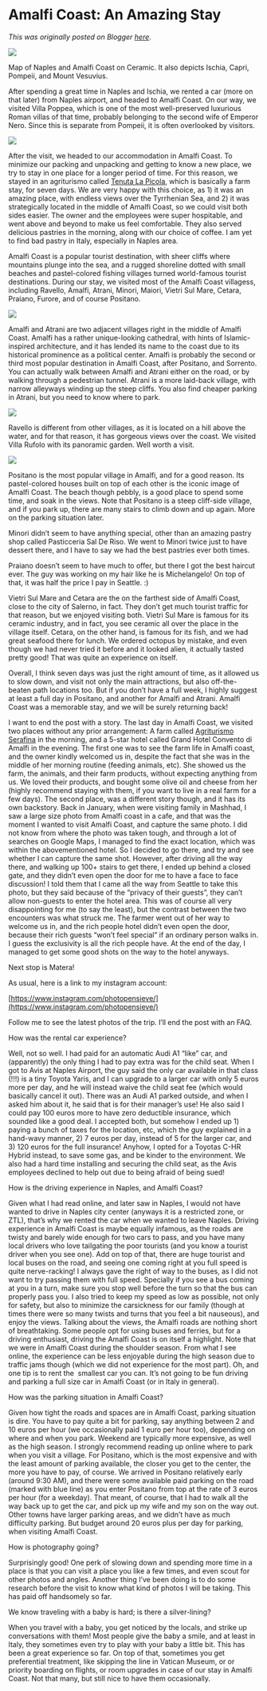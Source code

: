 # Amalfi Coast: An Amazing Stay

*This was originally posted on Blogger [here](https://photopensieve.blogspot.com/2022/05/amalfi-coast-amazing-stay.html)*.

![](https://lh6.googleusercontent.com/EcI7z1ezKvR3jl2blFU28D7rQgv9jwDb23qTM_kIN0xcFyd-iEsRu7ifwBflXp4RH4o)

Map of Naples and Amalfi Coast on Ceramic. It also depicts Ischia, Capri, Pompeii, and Mount Vesuvius.

After spending a great time in Naples and Ischia, we rented a car (more on that later) from Naples airport, and headed to Amalfi Coast. On our way, we visited Villa Poppea, which is one of the most well-preserved luxurious Roman villas of that time, probably belonging to the second wife of Emperor Nero. Since this is separate from Pompeii, it is often overlooked by visitors.

![](https://lh3.googleusercontent.com/KsFLj4kC072uqt42H92jgbkUYE623mx6Fe1Uy3o6DLZXwpuuKQjlf_22JNhTECf-oss)

After the visit, we headed to our accommodation in Amalfi Coast. To minimize our packing and unpacking and getting to know a new place, we try to stay in one place for a longer period of time. For this reason, we stayed in an agriturismo called [Tenuta La Picola](https://tenutalapicola.it), which is basically a farm stay, for seven days. We are very happy with this choice, as 1) it was an amazing place, with endless views over the Tyrrhenian Sea, and 2) it was strategically located in the middle of Amalfi Coast, so we could visit both sides easier. The owner and the employees were super hospitable, and went above and beyond to make us feel comfortable. They also served delicious pastries in the morning, along with our choice of coffee. I am yet to find bad pastry in Italy, especially in Naples area.

Amalfi Coast is a popular tourist destination, with sheer cliffs where mountains plunge into the sea, and a rugged shoreline dotted with small beaches and pastel-colored fishing villages turned world-famous tourist destinations. During our stay, we visited most of the Amalfi Coast villagess, including Ravello, Amalfi, Atrani, Minori, Maiori, Vietri Sul Mare, Cetara, Praiano, Furore, and of course Positano.

![](https://lh3.googleusercontent.com/mfmRNeLwTYeRdhbTR1BvylV_Qet68CJiKcMRcjFiawl8JGmJ1m2mb6Z5d3kOKuBu6D4)

Amalfi and Atrani are two adjacent villages right in the middle of Amalfi Coast. Amalfi has a rather unique-looking cathedral, with hints of Islamic-inspired architecture, and it has lended its name to the coast due to its historical prominence as a political center. Amalfi is probably the second or third most popular destination in Amalfi Coast, after Positano, and Sorrento. You can actually walk between Amalfi and Atrani either on the road, or by walking through a pedestrian tunnel. Atrani is a more laid-back village, with narrow alleyways winding up the steep cliffs. You also find cheaper parking in Atrani, but you need to know where to park.

![](https://lh3.googleusercontent.com/hzxfDqz29iJ423ksflI8lc9eRKbkYTw_3YmUdv5y25Yet0pBdUrGQjUhAdi9XXYpPj8)

Ravello is different from other villages, as it is located on a hill above the water, and for that reason, it has gorgeous views over the coast. We visited Villa Rufolo with its panoramic garden. Well worth a visit.

![](https://lh5.googleusercontent.com/VxWOM9sQm77keEEoSzhh-_93Lq6Qhk_C4QQXmvQG6GTGN00xvVGUOliOug4Xxn93b2Y)

Positano is the most popular village in Amalfi, and for a good reason. Its pastel-colored houses built on top of each other is the iconic image of Amalfi Coast. The beach though pebbly, is a good place to spend some time, and soak in the views. Note that Positano is a steep cliff-side village, and if you park up, there are many stairs to climb down and up again. More on the parking situation later.

Minori didn’t seem to have anything special, other than an amazing pastry shop called Pasticceria Sal De Riso. We went to Minori twice just to have dessert there, and I have to say we had the best pastries ever both times.

Praiano doesn’t seem to have much to offer, but there I got the best haircut ever. The guy was working on my hair like he is Michelangelo! On top of that, it was half the price I pay in Seattle. :)

Vietri Sul Mare and Cetara are the on the farthest side of Amalfi Coast, close to the city of Salerno, in fact. They don’t get much tourist traffic for that reason, but we enjoyed visiting both. Vietri Sul Mare is famous for its ceramic industry, and in fact, you see ceramic all over the place in the village itself. Cetara, on the other hand, is famous for its fish, and we had great seafood there for lunch. We ordered octopus by mistake, and even though we had never tried it before and it looked alien, it actually tasted pretty good! That was quite an experience on itself.

Overall, I think seven days was just the right amount of time, as it allowed us to slow down, and visit not only the main attractions, but also off-the-beaten path locations too. But if you don’t have a full week, I highly suggest at least a full day in Positano, and another for Amalfi and Atrani. Amalfi Coast was a memorable stay, and we will be surely returning back!

I want to end the post with a story. The last day in Amalfi Coast, we visited two places without any prior arrangement: A farm called [Agriturismo Serafina](http://www.agriturismoserafina.it/) in the morning, and a 5-star hotel called Grand Hotel Convento di Amalfi in the evening. The first one was to see the farm life in Amalfi coast, and the owner kindly welcomed us in, despite the fact that she was in the middle of her morning routine (feeding animals, etc). She showed us the farm, the animals, and their farm products, without expecting anything from us. We loved their products, and bought some olive oil and cheese from her (highly recommend staying with them, if you want to live in a real farm for a few days). The second place, was a different story though, and it has its own backstory. Back in January, when were visiting family in Mashhad, I saw a large size photo from Amalfi coast in a cafe, and that was the moment I wanted to visit Amalfi Coast, and capture the same photo. I did not know from where the photo was taken tough, and through a lot of searches on Google Maps, I managed to find the exact location, which was within the abovementioned hotel. So I decided to go there, and try and see whether I can capture the same shot. However, after driving all the way there, and walking up 100+ stairs to get there, I ended up behind a closed gate, and they didn’t even open the door for me to have a face to face discussion! I told them that I came all the way from Seattle to take this photo, but they said because of the “privacy of their guests”, they can’t allow non-guests to enter the hotel area. This was of course all very disappointing for me (to say the least), but the contrast between the two encounters was what struck me. The farmer went out of her way to welcome us in, and the rich people hotel didn’t even open the door, because their rich guests “won’t feel special” if an ordinary person walks in. I guess the exclusivity is all the rich people have. At the end of the day, I managed to get some good shots on the way to the hotel anyways.

Next stop is Matera!

As usual, here is a link to my instagram account:

[https://www.instagram.com/photopensieve/](https://www.instagram.com/photopensieve/)

Follow me to see the latest photos of the trip. I’ll end the post with an FAQ.

How was the rental car experience?

Well, not so well. I had paid for an automatic Audi A1 “like” car, and (apparently) the only thing I had to pay extra was for the child seat. When I got to Avis at Naples Airport, the guy said the only car available in that class (!!!) is a tiny Toyota Yaris, and I can upgrade to a larger car with only 5 euros more per day, and he will instead waive the child seat fee (which would basically cancel it out). There was an Audi A1 parked outside, and when I asked him about it, he said that is for their manager’s use! He also said I could pay 100 euros more to have zero deductible insurance, which sounded like a good deal. I accepted both, but somehow I ended up 1) paying a bunch of taxes for the location, etc, which the guy explained in a hand-wavy manner, 2) 7 euros per day, instead of 5 for the larger car, and 3) 120 euros for the full insurance! Anyhow, I opted for a Toyotas C-HR Hybrid instead, to save some gas, and be kinder to the environment. We also had a hard time installing and securing the child seat, as the Avis employees declined to help out due to being afraid of being sued!

How is the driving experience in Naples, and Amalfi Coast?

Given what I had read online, and later saw in Naples, I would not have wanted to drive in Naples city center (anyways it is a restricted zone, or ZTL), that’s why we rented the car when we wanted to leave Naples. Driving experience in Amalfi Coast is maybe equally infamous, as the roads are twisty and barely wide enough for two cars to pass, and you have many local drivers who love tailgating the poor tourists (and you know a tourist driver when you see one). Add on top of that, there are huge tourist and local buses on the road, and seeing one coming right at you full speed is quite nerve-racking! I always gave the right of way to the buses, as I did not want to try passing them with full speed. Specially if you see a bus coming at you in a turn, make sure you stop well before the turn so that the bus can properly pass you. I also tried to keep my speed as low as possible, not only for safety, but also to minimize the carsickness for our family (though at times there were so many twists and turns that you feel a bit nauseous), and enjoy the views. Talking about the views, the Amalfi roads are nothing short of breathtaking. Some people opt for using buses and ferries, but for a driving enthusiast, driving the Amalfi Coast is on itself a highlight. Note that we were in Amalfi Coast during the shoulder season. From what I see online, the experience can be less enjoyable during the high season due to traffic jams though (which we did not experience for the most part). Oh, and one tip is to rent the  smallest car you can. It’s not going to be fun driving and parking a full size car in Amalfi Coast (or in Italy in general).

How was the parking situation in Amalfi Coast?

Given how tight the roads and spaces are in Amalfi Coast, parking situation is dire. You have to pay quite a bit for parking, say anything between 2 and 10 euros per hour (we occasionally paid 1 euro per hour too), depending on where and when you park. Weekend are typically more expensive, as well as the high season. I strongly recommend reading up online where to park when you visit a village. For Positano, which is the most expensive and with the least amount of parking available, the closer you get to the center, the more you have to pay, of course. We arrived in Positano relatively early (around 9:30 AM), and there were some available paid parking on the road (marked with blue line) as you enter Positano from top at the rate of 3 euros per hour (for a weekday). That meant, of course, that I had to walk all the way back up to get the car, and pick up my wife and my son on the way out. Other towns have larger parking areas, and we didn’t have as much difficulty parking. But budget around 20 euros plus per day for parking, when visiting Amalfi Coast.

How is photography going?

Surprisingly good! One perk of slowing down and spending more time in a place is that you can visit a place you like a few times, and even scout for other photos and angles. Another thing I’ve been doing is to do some research before the visit to know what kind of photos I will be taking. This has paid off handsomely so far.

We know traveling with a baby is hard; is there a silver-lining?

When you travel with a baby, you get noticed by the locals, and strike up conversations with them! Most people give the baby a smile, and at least in Italy, they sometimes even try to play with your baby a little bit. This has been a great experience so far. On top of that, sometimes you get preferential treatment, like skipping the line in Vatican Museum, or or priority boarding on flights, or room upgrades in case of our stay in Amalfi Coast. Not that many, but still nice to have them occasionally.